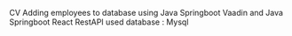 CV
Adding employees to database using Java Springboot Vaadin and Java Springboot React RestAPI
used database : Mysql
